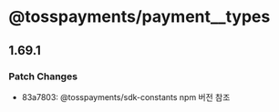 # @tosspayments/payment\_\_types

## 1.69.1

### Patch Changes

- 83a7803: @tosspayments/sdk-constants npm 버전 참조
